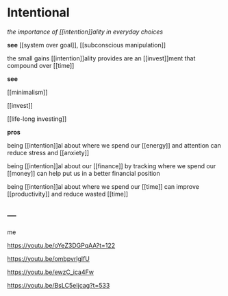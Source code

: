 # Intentional

_the importance of [[intention]]ality in everyday choices_

**see** [[system over goal]], [[subconscious manipulation]]

the small gains [[intention]]ality provides are an [[invest]]ment that compound over [[time]]

**see**

[[minimalism]]

[[invest]]

[[life-long investing]]

**pros**

being [[intention]]al about where we spend our [[energy]] and attention can reduce stress and [[anxiety]]

being [[intention]]al about our [[finance]] by tracking where we spend our [[money]] can help put us in a better financial position

being [[intention]]al about where we spend our [[time]] can improve [[productivity]] and reduce wasted [[time]]

## &mdash;

me

<https://youtu.be/oYeZ3DGPqAA?t=122>

<https://youtu.be/ombpvrlglfU>

<https://youtu.be/ewzC_ica4Fw>

<https://youtu.be/BsLC5eIjcag?t=533>

